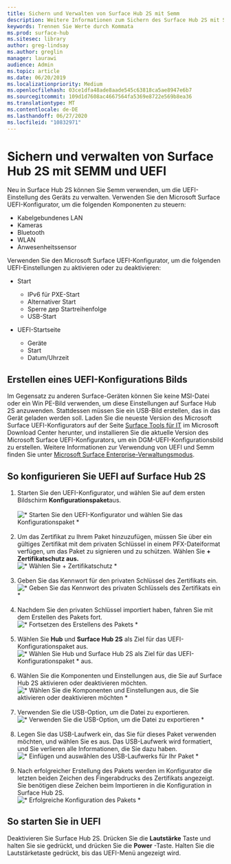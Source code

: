 ```yaml
---
title: Sichern und Verwalten von Surface Hub 2S mit Semm
description: Weitere Informationen zum Sichern des Surface Hub 2S mit Semm.
keywords: Trennen Sie Werte durch Kommata
ms.prod: surface-hub
ms.sitesec: library
author: greg-lindsay
ms.author: greglin
manager: laurawi
audience: Admin
ms.topic: article
ms.date: 06/20/2019
ms.localizationpriority: Medium
ms.openlocfilehash: 03ce1dfa48ade8aade545c63818ca5ae8947e6b7
ms.sourcegitcommit: 109d1d7608ac4667564fa5369e8722e569b8ea36
ms.translationtype: MT
ms.contentlocale: de-DE
ms.lasthandoff: 06/27/2020
ms.locfileid: "10832971"
---
```

# Sichern und verwalten von Surface Hub 2S mit SEMM und UEFI

Neu in Surface Hub 2S können Sie Semm verwenden, um die UEFI-Einstellung des Geräts zu verwalten.
Verwenden Sie den Microsoft Surface UEFI-Konfigurator, um die folgenden Komponenten zu steuern:

- Kabelgebundenes LAN
- Kameras
- Bluetooth
- WLAN
- Anwesenheitssensor

Verwenden Sie den Microsoft Surface UEFI-Konfigurator, um die folgenden UEFI-Einstellungen zu aktivieren oder zu deaktivieren:

- Start

    - IPv6 für PXE-Start
    - Alternativer Start
    - Sperre дер Startreihenfolge
    - USB-Start
- UEFI-Startseite

    - Geräte
    - Start
    - Datum/Uhrzeit

## Erstellen eines UEFI-Konfigurations Bilds

Im Gegensatz zu anderen Surface-Geräten können Sie keine MSI-Datei oder ein Win PE-Bild verwenden, um diese Einstellungen auf Surface Hub 2S anzuwenden. Stattdessen müssen Sie ein USB-Bild erstellen, das in das Gerät geladen werden soll. Laden Sie die neueste Version des Microsoft Surface UEFI-Konfigurators auf der Seite [Surface Tools für IT](https://www.microsoft.com/download/details.aspx?id=46703) im Microsoft Download Center herunter, und installieren Sie die aktuelle Version des Microsoft Surface UEFI-Konfigurators, um ein DGM-UEFI-Konfigurationsbild zu erstellen. Weitere Informationen zur Verwendung von UEFI und Semm finden Sie unter [Microsoft Surface Enterprise-Verwaltungsmodus](https://docs.microsoft.com/surface/surface-enterprise-management-mode).

## So konfigurieren Sie UEFI auf Surface Hub 2S

1. Starten Sie den UEFI-Konfigurator, und wählen Sie auf dem ersten Bildschirm **Konfigurationspaket**aus.<br><br>
![* Starten Sie den UEFI-Konfigurator und wählen Sie das Konfigurationspaket *](images/sh2-uefi1.png) <br> <br>
2. Um das Zertifikat zu Ihrem Paket hinzuzufügen, müssen Sie über ein gültiges Zertifikat mit dem privaten Schlüssel in einem PFX-Dateiformat verfügen, um das Paket zu signieren und zu schützen. Wählen Sie **+ Zertifikatschutz aus.** <br>
![* Wählen Sie + Zertifikatschutz *](images/sh2-uefi2.png) <br><br>
3. Geben Sie das Kennwort für den privaten Schlüssel des Zertifikats ein.<br>
![* Geben Sie das Kennwort des privaten Schlüssels des Zertifikats ein *](images/sh2-uefi3.png) <br><br>
4. Nachdem Sie den privaten Schlüssel importiert haben, fahren Sie mit dem Erstellen des Pakets fort.<br>
![* Fortsetzen des Erstellens des Pakets *](images/sh2-uefi4.png) <br><br>
5. Wählen Sie **Hub** und **Surface Hub 2S** als Ziel für das UEFI-Konfigurationspaket aus.<br>
![* Wählen Sie Hub und Surface Hub 2S als Ziel für das UEFI-Konfigurationspaket * aus.](images/sh2-uefi5.png) <br><br>
6. Wählen Sie die Komponenten und Einstellungen aus, die Sie auf Surface Hub 2S aktivieren oder deaktivieren möchten.<br>
![* Wählen Sie die Komponenten und Einstellungen aus, die Sie aktivieren oder deaktivieren möchten *](images/sh2-uefi6.png) <br><br>
7. Verwenden Sie die USB-Option, um die Datei zu exportieren.<br>
![* Verwenden Sie die USB-Option, um die Datei zu exportieren *](images/sh2-uefi8.png) <br><br>
8. Legen Sie das USB-Laufwerk ein, das Sie für dieses Paket verwenden möchten, und wählen Sie es aus. Das USB-Laufwerk wird formatiert, und Sie verlieren alle Informationen, die Sie dazu haben.<br>
![* Einfügen und auswählen des USB-Laufwerks für Ihr Paket *](images/sh2-uefi9.png) <br><br>
9. Nach erfolgreicher Erstellung des Pakets werden im Konfigurator die letzten beiden Zeichen des Fingerabdrucks des Zertifikats angezeigt. Sie benötigen diese Zeichen beim Importieren in die Konfiguration in Surface Hub 2S.<br>
![* Erfolgreiche Konfiguration des Pakets *](images/sh2-uefi10.png) <br>

## So starten Sie in UEFI

Deaktivieren Sie Surface Hub 2S. Drücken Sie die **Lautstärke** Taste und halten Sie sie gedrückt, und drücken Sie die **Power** -Taste. Halten Sie die Lautstärketaste gedrückt, bis das UEFI-Menü angezeigt wird.
